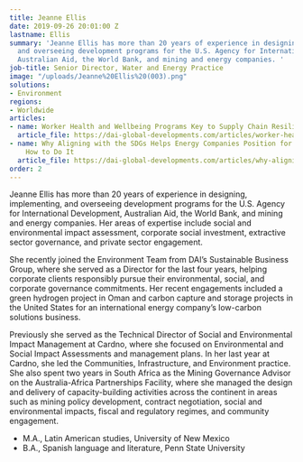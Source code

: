 ```yaml
---
title: Jeanne Ellis
date: 2019-09-26 20:01:00 Z
lastname: Ellis
summary: 'Jeanne Ellis has more than 20 years of experience in designing, implementing,
  and overseeing development programs for the U.S. Agency for International Development,
  Australian Aid, the World Bank, and mining and energy companies. '
job-title: Senior Director, Water and Energy Practice
image: "/uploads/Jeanne%20Ellis%20(003).png"
solutions:
- Environment
regions:
- Worldwide
articles:
- name: Worker Health and Wellbeing Programs Key to Supply Chain Resilience
  article_file: https://dai-global-developments.com/articles/worker-health-and-wellbeing-programs-key-to-supply-chain-resilience
- name: Why Aligning with the SDGs Helps Energy Companies Position for Growth, and
    How to Do It
  article_file: https://dai-global-developments.com/articles/why-aligning-with-the-sdgs-helps-energy-companies-position-for-growth-and-how-to-do-it?utm_source=daidotcom
order: 2
---
```


Jeanne Ellis has more than 20 years of experience in designing, implementing, and overseeing development programs for the U.S. Agency for International Development, Australian Aid, the World Bank, and mining and energy companies. Her areas of expertise include social and environmental impact assessment, corporate social investment, extractive sector governance, and private sector engagement. 

She recently joined the Environment Team from DAI’s Sustainable Business Group, where she served as a Director for the last four years,  helping corporate clients responsibly pursue their environmental, social, and corporate governance commitments. Her recent engagements included a green hydrogen project in Oman and carbon capture and storage projects in the United States for an international energy company’s low-carbon solutions business. 

Previously she served as the Technical Director of Social and Environmental Impact Management at Cardno, where she focused on Environmental and Social Impact Assessments and management plans. In her last year at Cardno, she led the Communities, Infrastructure, and Environment practice. She also spent two years in South Africa as the Mining Governance Advisor on the Australia-Africa Partnerships Facility, where she managed the design and delivery of capacity-building activities across the continent in areas such as mining policy development, contract negotiation, social and environmental impacts, fiscal and regulatory regimes, and community engagement.

* M.A., Latin American studies, University of New Mexico
* B.A., Spanish language and literature, Penn State University 